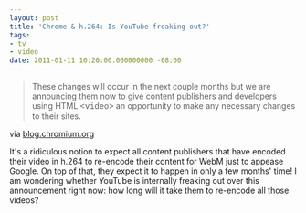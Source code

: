 ```yaml
---
layout: post
title: 'Chrome & h.264: Is YouTube freaking out?'
tags:
- tv
- video
date: 2011-01-11 10:20:00.000000000 -08:00
---
```

<div class="posterous_bookmarklet_entry">
      <blockquote class="posterous_long_quote">These changes will occur in the next couple months but we are announcing them now to give content publishers and developers using HTML <span style="font-family: courier new;">&lt;video&gt;</span> an opportunity to make any necessary changes to their sites.</blockquote>

<div class="posterous_quote_citation">via <a href="http://blog.chromium.org/2011/01/html-video-codec-support-in-chrome.html">blog.chromium.org</a></div>

<p>It's a ridiculous notion to expect all content publishers that have encoded their video in h.264 to re-encode their content for WebM just to appease Google.  On top of that, they expect it to happen in only a few months' time!  I am wondering whether YouTube is internally freaking out over this announcement right now: how long will it take them to re-encode all those videos?</p></div>
